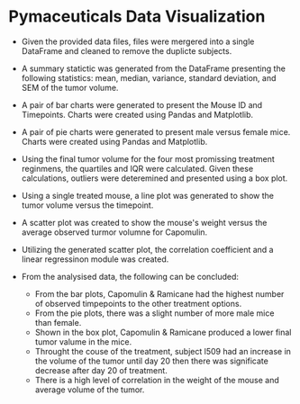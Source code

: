 # Pymaceuticals Data Visualization

* Given the provided data files, files were mergered into a single DataFrame and cleaned to remove the duplicte subjects.
* A summary statictic was generated from the DataFrame presenting the following statistics: mean, median, variance, standard deviation, and SEM of the tumor volume.
* A pair of bar charts were generated to present the Mouse ID and Timepoints. Charts were created using Pandas and Matplotlib.
* A pair of pie charts were generated to present male versus female mice. Charts were created using Pandas and Matplotlib.
* Using the final tumor volume for the four most promissing treatment reginmens, the quartiles and IQR were calculated. Given these calculations, outliers were deteremined and presented using a box plot.
* Using a single treated mouse, a line plot was generated to show the tumor volume versus the timepoint.
* A scatter plot was created to show the mouse's weight versus the average observed turmor volumne for Capomulin.
* Utilizing the generated scatter plot, the correlation coefficient and  a linear regressinon module was created.

* From the analysised data, the following can be concluded:
  * From the bar plots, Capomulin & Ramicane had the highest number of observed timpepoints to the other treatment options.
  * From the pie plots, there was a slight number of more male mice than female.
  * Shown in the box plot, Capomulin & Ramicane produced a lower final tumor valume in the mice.
  * Throught the couse of the treatment, subject l509 had an increase in the volume of the tumor until day 20 then there was significate decrease after day 20 of treatment.
  * There is a high level of correlation in the weight of the mouse and average volume of the tumor. 
